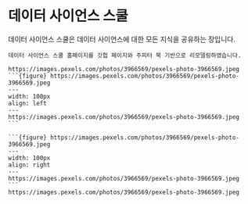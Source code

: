 데이터 사이언스 스쿨
==============================================================================

데이터 사이언스 스쿨은 데이터 사이언스에 대한 모든 지식을 공유하는 장입니다.

```{admonition} 알림
데이터 사이언스 스쿨 홈페이지를 깃헙 페이지와 주피터 북 기반으로 리모델링하였습니다.
```

````{admonition} 2020-09-30
https://images.pexels.com/photos/3966569/pexels-photo-3966569.jpeg
```{figure} https://images.pexels.com/photos/3966569/pexels-photo-3966569.jpeg
---
width: 100px
align: left
---
https://images.pexels.com/photos/3966569/pexels-photo-3966569.jpeg
```
````


````{admonition} 2020-09-30
```{figure} https://images.pexels.com/photos/3966569/pexels-photo-3966569.jpeg
---
width: 100px
align: right
---
https://images.pexels.com/photos/3966569/pexels-photo-3966569.jpeg
```
https://images.pexels.com/photos/3966569/pexels-photo-3966569.jpeg
````


